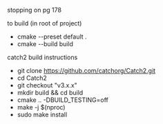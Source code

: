 stopping on pg 178

to build (in root of project)

- cmake --preset default .
- cmake --build build

catch2 build instructions
- git clone https://github.com/catchorg/Catch2.git
- cd Catch2
- git checkout "v3.x.x"
- mkdir build && cd build
- cmake .. -DBUILD_TESTING=off
- make -j $(nproc)
- sudo make install
